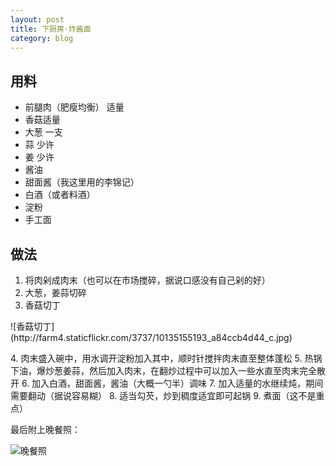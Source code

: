 ```yaml
---
layout: post
title: 下厨房·炸酱面
category: blog
---
```

## 用料
* 前腿肉（肥瘦均衡） 适量
* 香菇适量
* 大葱 一支
* 蒜 少许
* 姜 少许
* 酱油
* 甜面酱（我这里用的李锦记）
* 白酒（或者料酒）
* 淀粉
* 手工面

## 做法
1. 将肉剁成肉末（也可以在市场搅碎，据说口感没有自己剁的好）
2. 大葱，姜蒜切碎
3. 香菇切丁
<p>![香菇切丁](http://farm4.staticflickr.com/3737/10135155193_a84ccb4d44_c.jpg)</p>
4. 肉末盛入碗中，用水调开淀粉加入其中，顺时针搅拌肉末直至整体蓬松
5. 热锅下油，爆炒葱姜蒜，然后加入肉末，在翻炒过程中可以加入一些水直至肉末完全散开
6. 加入白酒，甜面酱，酱油（大概一勺半）调味
7. 加入适量的水继续炖，期间需要翻动（据说容易糊）
8. 适当勾芡，炒到稠度适宜即可起锅
9. 煮面（这不是重点）

最后附上晚餐照：

![晚餐照](http://farm8.staticflickr.com/7355/10134947744_534c8de07e_c.jpg)

